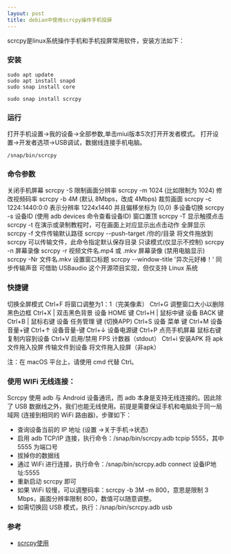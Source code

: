 ```yaml
---
layout: post
title: debian中使用scrcpy操作手机投屏
---
```




scrcpy是linux系统操作手机和手机投屏常用软件，安装方法如下：

### 安装

``` shell
sudo apt update
sudo apt install snapd
sudo snap install core

sudo snap install scrcpy
```

### 运行
打开手机设置->我的设备->全部参数,单击miui版本5次打开开发者模式。
打开设置->开发者选项->USB调试，数据线连接手机电脑。
```shell
/snap/bin/scrcpy
```
### 命令参数

关闭手机屏幕	scrcpy -S
限制画面分辨率	scrcpy -m 1024 (比如限制为 1024)
修改视频码率	scrcpy -b 4M (默认 8Mbps，改成 4Mbps)
裁剪画面	scrcpy -c 1224:1440:0:0
表示分辨率 1224x1440 并且偏移坐标为 (0,0)
多设备切换	scrcpy -s 设备ID (使用 adb devices 命令查看设备ID)
窗口置顶	scrcpy -T
显示触摸点击	scrcpy -t
在演示或录制教程时，可在画面上对应显示出点击动作
全屏显示	scrcpy -f
文件传输默认路径	scrcpy --push-target /你的/目录
将文件拖放到 scrcpy 可以传输文件，此命令指定默认保存目录
只读模式(仅显示不控制)	scrcpy -n
屏幕录像	scrcpy -r 视频文件名.mp4 或 .mkv
屏幕录像 (禁用电脑显示)	scrcpy -Nr 文件名.mkv
设置窗口标题	scrcpy --window-title '异次元好棒！'
同步传输声音	可借助 USBaudio 这个开源项目实现，但仅支持 Linux 系统

### 快捷键

切换全屏模式	Ctrl+F
将窗口调整为1：1（完美像素）	Ctrl+G
调整窗口大小以删除黑色边框	Ctrl+X | 双击黑色背景
设备 HOME 键	Ctrl+H | 鼠标中键
设备 BACK 键	Ctrl+B | 鼠标右键
设备 任务管理 键 (切换APP)	Ctrl+S
设备 菜单 键	Ctrl+M
设备音量+键	Ctrl+↑
设备音量-键	Ctrl+↓
设备电源键	Ctrl+P
点亮手机屏幕	鼠标右键
复制内容到设备	Ctrl+V
启用/禁用 FPS 计数器（stdout）	Ctrl+i
安装APK	将 apk 文件拖入投屏
传输文件到设备	将文件拖入投屏（非apk）

注：在 macOS 平台上，请使用 cmd 代替 Ctrl。

### 使用 WIFi 无线连接：

Scrcpy 使用 adb 与 Android 设备通讯，而 adb 本身是支持无线连接的。因此除了 USB 数据线之外，我们也能无线使用。前提是需要保证手机和电脑处于同一局域网 (连接到相同的 WiFi 路由器)，步骤如下：

- 查询设备当前的 IP 地址 (设置 →关于手机→状态)
- 启用 adb TCP/IP 连接，执行命令：/snap/bin/scrcpy.adb tcpip 5555，其中 5555 为端口号
- 拔掉你的数据线
- 通过 WiFi 进行连接，执行命令：/snap/bin/scrcpy.adb connect 设备IP地址:5555
- 重新启动 scrcpy 即可
- 如果 WiFi 较慢，可以调整码率：scrcpy -b 3M -m 800，意思是限制 3 Mbps，画面分辨率限制 800，数值可以随意调整。
- 如需切换回 USB 模式，执行：/snap/bin/scrcpy.adb usb

### 参考
- [scrcpy使用](https://www.iplaysoft.com/scrcpy.html)